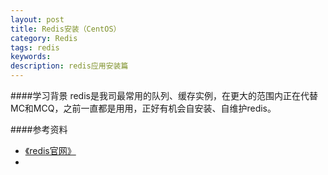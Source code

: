 ```yaml
---
layout: post
title: Redis安装（CentOS）
category: Redis
tags: redis
keywords: 
description: redis应用安装篇
---
```


####学习背景
redis是我司最常用的队列、缓存实例，在更大的范围内正在代替MC和MCQ，之前一直都是用用，正好有机会自安装、自维护redis。



####参考资料
- [《redis官网》](http://redis.io/download)
- [](http://localhost:6060)